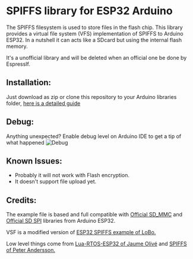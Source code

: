 # SPIFFS library for ESP32 Arduino

The SPIFFS filesystem is used to store files in the flash chip. This library provides a virtual file system (VFS) implementation of SPIFFS to Arduino ESP32. In a nutshell it can acts like a SDcard but using the internal flash memory.

It's a unofficial library and will be deleted when an official one be done by EspressIf.

## Installation:
Just download as zip or clone this repository to your Arduino libraries folder, [here is a detailed guide](https://www.arduino.cc/en/Guide/Libraries#toc5)

## Debug:
Anything unexpected?
Enable debug level on Arduino IDE to get a tip of what happened
![Debug](https://image.prntscr.com/image/bft4W6QdQkG3nXedftMQZw.png)

## Known Issues:
- Probably it will not work with Flash encryption.
- It doesn't support file upload yet.

## Credits:
The example file is based and full compatible with [Official SD_MMC](https://github.com/espressif/arduino-esp32/tree/master/libraries/SD_MMC) and [Official SD SPI](https://github.com/espressif/arduino-esp32/tree/master/libraries/SD) libraries from Arduino ESP32.

VSF is a modified version of [ESP32 SPIFFS example of LoBo.](https://github.com/loboris/ESP32_spiffs_example)

Low level things come from [Lua-RTOS-ESP32 of Jaume Olivé](https://github.com/whitecatboard/Lua-RTOS-ESP32) and [SPIFFS of Peter Andersson.](https://github.com/pellepl/spiffs)
